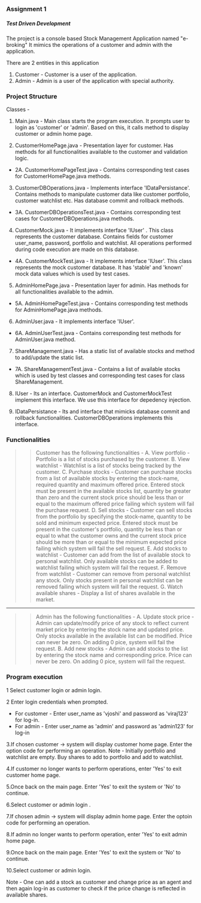 ### Assignment 1 
##### Test Driven Development #####

The project is a console based Stock Management Application named "e-broking" 
It mimics the operations of a customer and admin with the application.

There are 2 entities in this application
1. Customer  -  Customer is a user of the application. 
2. Admin -  Admin is a user of the application with special authority.


### Project Structure
Classes - 

1. Main.java - 
Main class starts the program execution. It prompts user to login as 'customer' or 'admin'. 
Based on this, it calls method to display customer or admin home page.

2. CustomerHomePage.java - 
Presentation layer for customer. Has methods for all functionalities available to the customer
and validation logic.


-  2A. CustomerHomePageTest.java - 
Contains corresponding test cases for CustomerHomePage.java methods. 

3. CustomerDBOperations.java - 
Implements interface 'IDataPersistance'. Contains methods to manipulate customer data like customer portfolio, customer watchlist etc.
Has database commit and rollback  methods.

- 3A. CustomerDBOperationsTest.java - 
Contains corresponding test cases for CustomerDBOperations.java methods.

4. CustomerMock.java -
It implements interface 'IUser' . This class represents the customer database.
Contains fields for customer user_name, password, portfolio and watchlist. All operations performed during code execution
are made on this database.

- 4A. CustomerMockTest.java - 
It implements interface 'IUser'. This class represents the mock customer database.
It has 'stable' and 'known' mock data values which is used by test cases. 

5. AdminHomePage.java - 
Presentation layer for admin. Has methods for all functionalities available to the admin.

- 5A. AdminHomePageTest.java - 
Contains corresponding test methods for AdminHomePage.java methods.


6. AdminUser.java - 
It implements interface 'IUser'. 

- 6A. AdminUserTest.java - 
Contains corresponding test methods for AdminUser.java method.

7. ShareManagement.java - 
Has a static list of available stocks and method to add/update the static list.

- 7A. ShareManagementTest.java - 
Contains a list of available stocks which is used by test classes and corresponding test cases for class ShareManagement.

8. IUser - 
Its an interface. CustomerMock and CustomerMockTest implement this interface.
We use this interface for depedency injection.

9. IDataPersistance -
Its and interface that mimicks database commit and rollback functionalities. 
CustomerDBOperations implements this interface.


### Functionalities 

>> Customer has the following functionalities -
A. View portfolio - Portfolio is a list of stocks purchased by the customer.
B. View watchlist - Watchlist is a list of stocks being tracked by the customer.
C. Purchase stocks - Customer can purchase stocks from a list of available stocks by entering the stock-name, required quantity and maximum offered price. Entered stock must be present in the available stocks list, quantity be greater than zero and the current stock price should be less than or equal to the maximum offered price failing which system will fail the purchase request.
D. Sell stocks - Customer can sell stocks from the portfolio by specifying the stock-name, quantity to be sold and minimum expected price. Entered stock must be present in the customer's portfolio, quantity be less than or equal to what the customer owns and the current stock price should be more than  or equal to the minimum expected price failing which system will fail the sell request.
E. Add stocks to watchlist - Customer can add from the list of available stock to personal watchlist. Only available stocks can be added to watchlist failing which system will fail the request.
F. Remove from watchlist - Customer can remove from personal watchlist any stock. Only stocks present in personal watchlist can be removed failing which system will fail the request.
G. Watch available shares - Display a list of shares available in the market.


--- 
>> Admin has the following functionalities - 
A. Update stock price - Admin can update/modify price of any stock to reflect current market price by entering the stock name and updated price. Only stocks available in the available list can be modified. Price can never be zero. On adding 0 pice, system will fail the request.
B. Add new stocks - Admin can add stocks to the list by entering the stock name and corresponding price. Price can never be zero. On adding 0 pice, system will fail the request.


### Program execution
1 Select customer login or admin login.

2 Enter login credentials when prompted.
- For customer - Enter user_name as 'vjoshi' and password as 'viraj123' for log-in.
- For admin - Enter user_name as 'admin' and password as 'admin123' for log-in

3.If chosen customer -> system will display customer home page.
Enter the option code for performing an operation. 
Note - Initially portfolio and watchlist are empty. Buy shares to add to portfolio and add to watchlist.

4.If customer no longer wants to perform operations, enter 'Yes' to exit customer home page.

5.Once back on the main page. Enter 'Yes' to exit the system or 'No' to continue. 

6.Select customer or admin login .

7.If chosen admin -> system will display admin home page.
Enter the optoin code for performing an operation.

8.If admin no longer wants to perform operation, enter 'Yes' to exit admin home page.

9.Once back on the main page. Enter 'Yes' to exit the system or 'No' to continue. 

10.Select customer or admin login.

Note - One can add a stock as customer and change price as an agent and then again log-in as customer to check if the price change is reflected in available shares.